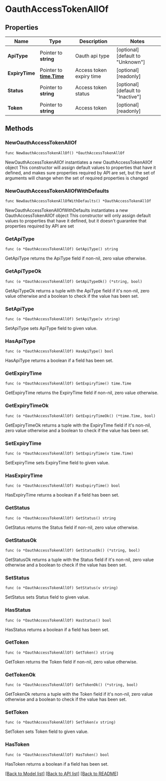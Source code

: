 # OauthAccessTokenAllOf

## Properties

Name | Type | Description | Notes
------------ | ------------- | ------------- | -------------
**ApiType** | Pointer to **string** | Oauth api type | [optional] [default to "Unknown"]
**ExpiryTime** | Pointer to [**time.Time**](time.Time.md) | Access token expiry time | [optional] [readonly] 
**Status** | Pointer to **string** | Access token status | [optional] [default to "Inactive"]
**Token** | Pointer to **string** | Access token | [optional] [readonly] 

## Methods

### NewOauthAccessTokenAllOf

`func NewOauthAccessTokenAllOf() *OauthAccessTokenAllOf`

NewOauthAccessTokenAllOf instantiates a new OauthAccessTokenAllOf object
This constructor will assign default values to properties that have it defined,
and makes sure properties required by API are set, but the set of arguments
will change when the set of required properties is changed

### NewOauthAccessTokenAllOfWithDefaults

`func NewOauthAccessTokenAllOfWithDefaults() *OauthAccessTokenAllOf`

NewOauthAccessTokenAllOfWithDefaults instantiates a new OauthAccessTokenAllOf object
This constructor will only assign default values to properties that have it defined,
but it doesn't guarantee that properties required by API are set

### GetApiType

`func (o *OauthAccessTokenAllOf) GetApiType() string`

GetApiType returns the ApiType field if non-nil, zero value otherwise.

### GetApiTypeOk

`func (o *OauthAccessTokenAllOf) GetApiTypeOk() (*string, bool)`

GetApiTypeOk returns a tuple with the ApiType field if it's non-nil, zero value otherwise
and a boolean to check if the value has been set.

### SetApiType

`func (o *OauthAccessTokenAllOf) SetApiType(v string)`

SetApiType sets ApiType field to given value.

### HasApiType

`func (o *OauthAccessTokenAllOf) HasApiType() bool`

HasApiType returns a boolean if a field has been set.

### GetExpiryTime

`func (o *OauthAccessTokenAllOf) GetExpiryTime() time.Time`

GetExpiryTime returns the ExpiryTime field if non-nil, zero value otherwise.

### GetExpiryTimeOk

`func (o *OauthAccessTokenAllOf) GetExpiryTimeOk() (*time.Time, bool)`

GetExpiryTimeOk returns a tuple with the ExpiryTime field if it's non-nil, zero value otherwise
and a boolean to check if the value has been set.

### SetExpiryTime

`func (o *OauthAccessTokenAllOf) SetExpiryTime(v time.Time)`

SetExpiryTime sets ExpiryTime field to given value.

### HasExpiryTime

`func (o *OauthAccessTokenAllOf) HasExpiryTime() bool`

HasExpiryTime returns a boolean if a field has been set.

### GetStatus

`func (o *OauthAccessTokenAllOf) GetStatus() string`

GetStatus returns the Status field if non-nil, zero value otherwise.

### GetStatusOk

`func (o *OauthAccessTokenAllOf) GetStatusOk() (*string, bool)`

GetStatusOk returns a tuple with the Status field if it's non-nil, zero value otherwise
and a boolean to check if the value has been set.

### SetStatus

`func (o *OauthAccessTokenAllOf) SetStatus(v string)`

SetStatus sets Status field to given value.

### HasStatus

`func (o *OauthAccessTokenAllOf) HasStatus() bool`

HasStatus returns a boolean if a field has been set.

### GetToken

`func (o *OauthAccessTokenAllOf) GetToken() string`

GetToken returns the Token field if non-nil, zero value otherwise.

### GetTokenOk

`func (o *OauthAccessTokenAllOf) GetTokenOk() (*string, bool)`

GetTokenOk returns a tuple with the Token field if it's non-nil, zero value otherwise
and a boolean to check if the value has been set.

### SetToken

`func (o *OauthAccessTokenAllOf) SetToken(v string)`

SetToken sets Token field to given value.

### HasToken

`func (o *OauthAccessTokenAllOf) HasToken() bool`

HasToken returns a boolean if a field has been set.


[[Back to Model list]](../README.md#documentation-for-models) [[Back to API list]](../README.md#documentation-for-api-endpoints) [[Back to README]](../README.md)



